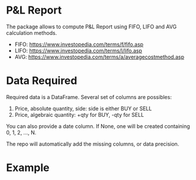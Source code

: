 # P&L Report
The package allows to compute P&L Report using FIFO, LIFO and AVG calculation methods.

- FIFO: https://www.investopedia.com/terms/f/fifo.asp
- LIFO: https://www.investopedia.com/terms/l/lifo.asp
- AVG: https://www.investopedia.com/terms/a/averagecostmethod.asp

# Data Required

Required data is a DataFrame. Several set of columns are possibles:
1. Price, absolute quantity, side: side is either BUY or SELL
2. Price, algebraic quantity: +qty for BUY, -qty for SELL

You can also provide a date column. If None, one will be created containing 0, 1, 2, ..., N.

The repo will automatically add the missing columns, or data precision.

# Example

```python

```



